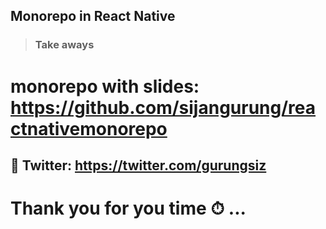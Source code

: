 ## Monorepo in React Native

> ### Take aways

# monorepo with slides: https://github.com/sijangurung/reactnativemonorepo

## 🐧 Twitter: https://twitter.com/gurungsiz


<h1>Thank you for you time ⏱ ...</h1>